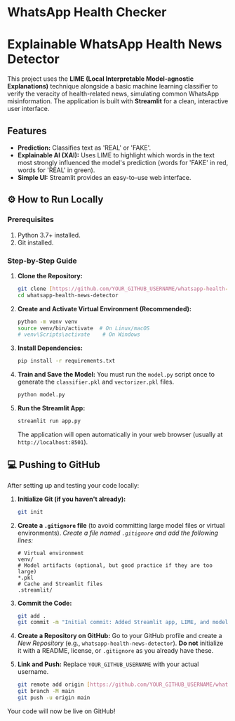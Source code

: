 # WhatsApp Health Checker  
# Explainable WhatsApp Health News Detector

This project uses the **LIME (Local Interpretable Model-agnostic Explanations)** technique alongside a basic machine learning classifier to verify the veracity of health-related news, simulating common WhatsApp misinformation. The application is built with **Streamlit** for a clean, interactive user interface.

##  Features

* **Prediction:** Classifies text as 'REAL' or 'FAKE'.
* **Explainable AI (XAI):** Uses LIME to highlight which words in the text most strongly influenced the model's prediction (words for 'FAKE' in red, words for 'REAL' in green).
* **Simple UI:** Streamlit provides an easy-to-use web interface.

## ⚙️ How to Run Locally

### Prerequisites

1.  Python 3.7+ installed.
2.  Git installed.

### Step-by-Step Guide

1.  **Clone the Repository:**
    ```bash
    git clone [https://github.com/YOUR_GITHUB_USERNAME/whatsapp-health-news-detector.git](https://github.com/YOUR_GITHUB_USERNAME/whatsapp-health-news-detector.git)
    cd whatsapp-health-news-detector
    ```

2.  **Create and Activate Virtual Environment (Recommended):**
    ```bash
    python -m venv venv
    source venv/bin/activate  # On Linux/macOS
    # venv\Scripts\activate    # On Windows
    ```

3.  **Install Dependencies:**
    ```bash
    pip install -r requirements.txt
    ```

4.  **Train and Save the Model:**
    You must run the `model.py` script once to generate the `classifier.pkl` and `vectorizer.pkl` files.
    ```bash
    python model.py
    ```

5.  **Run the Streamlit App:**
    ```bash
    streamlit run app.py
    ```
    The application will open automatically in your web browser (usually at `http://localhost:8501`).

## 💻 Pushing to GitHub

After setting up and testing your code locally:

1.  **Initialize Git (if you haven't already):**
    ```bash
    git init
    ```

2.  **Create a `.gitignore` file** (to avoid committing large model files or virtual environments).
    *Create a file named `.gitignore` and add the following lines:*
    ```
    # Virtual environment
    venv/
    # Model artifacts (optional, but good practice if they are too large)
    *.pkl
    # Cache and Streamlit files
    .streamlit/
    ```

3.  **Commit the Code:**
    ```bash
    git add .
    git commit -m "Initial commit: Added Streamlit app, LIME, and model setup"
    ```

4.  **Create a Repository on GitHub:**
    Go to your GitHub profile and create a *New Repository* (e.g., `whatsapp-health-news-detector`). **Do not** initialize it with a README, license, or `.gitignore` as you already have these.

5.  **Link and Push:**
    Replace `YOUR_GITHUB_USERNAME` with your actual username.
    ```bash
    git remote add origin [https://github.com/YOUR_GITHUB_USERNAME/whatsapp-health-news-detector.git](https://github.com/YOUR_GITHUB_USERNAME/whatsapp-health-news-detector.git)
    git branch -M main
    git push -u origin main
    ```

Your code will now be live on GitHub!
